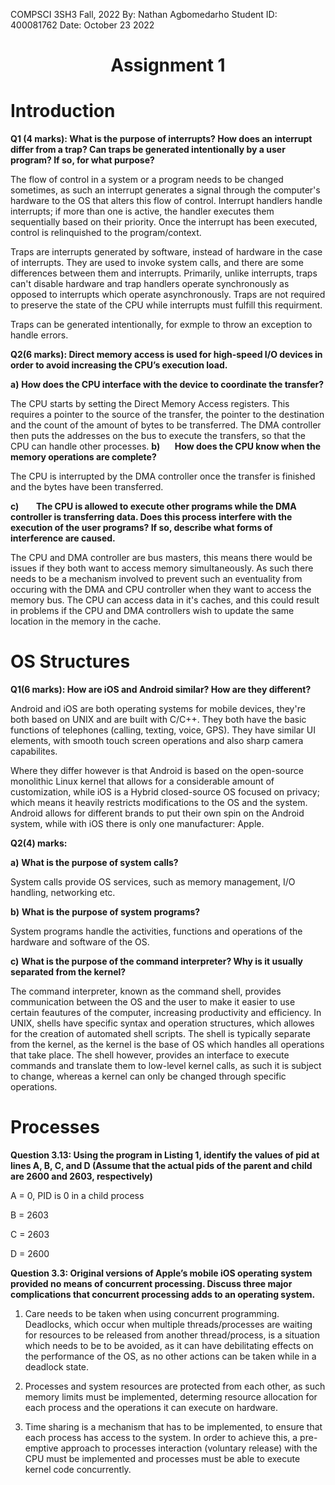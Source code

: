 COMPSCI 3SH3 Fall, 2022
By: Nathan Agbomedarho
Student ID: 400081762
Date: October 23 2022
<h1 align="center"> Assignment 1 </h1>

# Introduction

**Q1 (4 marks): What is the purpose of interrupts? How does an interrupt differ from a trap? Can traps be generated intentionally by a user program? If so, for what purpose?**

The flow of control in a system or a program needs to be changed sometimes, as such an interrupt generates a signal through the computer's hardware to the OS that alters this flow of control. Interrupt handlers handle interrupts; if more than one is active, the handler executes them sequentially based on their priority. Once the interrupt has been executed, control is relinquished to the program/context.

Traps are interrupts generated by software, instead of hardware in the case of interrupts. They are used to invoke system calls, and there are some differences between them and interrupts. Primarily, unlike interrupts, traps can't disable hardware and trap handlers operate synchronously as opposed to interrupts which operate asynchronously. Traps are not required to preserve the state of the CPU while interrupts must fulfill this requirment.

Traps can be generated intentionally, for exmple to throw an exception to handle errors.

**Q2(6 marks): Direct memory access is used for high-speed I/O devices in order to avoid increasing the CPU’s execution load.**

**a)** **How does the CPU interface with the device to coordinate the transfer?**

The CPU starts by setting the Direct Memory Access registers. This requires a pointer to the source of the transfer, the pointer to the destination and the count of the amount of bytes to be transferred. The DMA controller then puts the addresses on the bus to execute the transfers, so that the CPU can handle other processes.
**b)**      **How does the CPU know when the memory operations are complete?**

The CPU is interrupted by the DMA controller once the transfer is finished and the bytes have been transferred.

**c)**       **The CPU is allowed to execute other programs while the DMA controller is transferring data. Does this process interfere with the execution of the user programs? If so, describe what forms of interference are caused.**

The CPU and DMA controller are bus masters, this means there would be issues if they both want to access memory simultaneously. As such there needs to be a mechanism involved to prevent such an eventuality from occuring with the DMA and CPU controller when they want to access the memory bus. The CPU can access data in it's caches, and this could result in problems if the CPU and DMA controllers wish to update the same location in the memory in the cache.

# OS Structures

**Q1(6 marks): How are iOS and Android similar? How are they different?**

Android and iOS are both operating systems for mobile devices, they're both based on UNIX and are built with C/C++. They both have the basic functions of telephones (calling, texting, voice, GPS). They have similar UI elements, with smooth touch screen operations and also sharp camera capabilites.

Where they differ however is that Android is based on the open-source monolithic Linux kernel that allows for a considerable amount of customization, while iOS is a Hybrid closed-source OS focused on privacy; which means it heavily restricts modifications to the OS and the system. Android allows for different brands to put their own spin on the Android system, while with iOS there is only one manufacturer: Apple.


**Q2(4) marks:**

**a)** **What is the purpose of system calls?**

System calls provide OS services, such as memory management, I/O handling, networking etc.

**b)** **What is the purpose of system programs?**

System programs handle the activities, functions and operations of the hardware and software of the OS.

**c)** **What is the purpose of the command interpreter? Why is it usually separated from the kernel?**

The command interpreter, known as the command shell, provides communication between the OS and the user to make it easier to use certain feautures of the computer, increasing productivity and efficiency. In UNIX, shells have specific syntax and operation structures, which allowes for the creation of automated shell scripts. The shell is typically separate from the kernel, as the kernel is the base of OS which handles all operations that take place. The shell however, provides an interface to execute commands and translate them to low-level kernel calls, as such it is subject to change, whereas a kernel can only be changed through specific operations.

# Processes

**Question 3.13: Using the program in Listing 1, identify the values of pid at lines A, B, C, and D (Assume that the actual pids of the parent and child are 2600 and 2603, respectively)**

A = 0, PID is 0 in a child process

B = 2603

C = 2603

D = 2600

**Question 3.3: Original versions of Apple’s mobile iOS operating system provided no means of concurrent processing. Discuss three major complications that concurrent processing adds to an operating system.**

1. Care needs to be taken when using concurrent programming. Deadlocks, which occur when multiple threads/processes are waiting for resources to be released from another thread/process, is a situation which needs to be to be avoided, as it can have debilitating effects on the performance of the OS, as no other actions can be taken while in a deadlock state.

2. Processes and system resources are protected from each other, as such memory limits must be implemented, determing resource allocation for each process and the operations it can execute on hardware.
3. Time sharing is a mechanism that has to be implemented, to ensure that each process has access to the system. In order to achieve this, a pre-emptive approach to processes interaction (voluntary release) with the CPU must be implemented and processes must be able to execute kernel code concurrently.